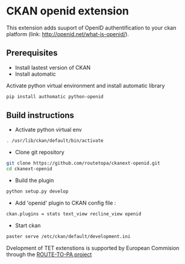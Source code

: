 # CKAN openid extension 

This extension adds suuport of OpenID authentification to your ckan platform (link: http://openid.net/what-is-openid/).

## Prerequisites

* Install lastest version of CKAN 
* Install automatic 

Activate python virtual environment and install automatic library
```sh
pip install authomatic python-openid
```

## Build instructions 

* Activate python virtual env 

```sh
. /usr/lib/ckan/default/bin/activate
```

* Clone git repository

```sh
git clone https://github.com/routetopa/ckanext-openid.git
cd ckanext-openid
```

* Build the plugin

```sh
python setup.py develop
```

* Add 'openid' plugin to CKAN config file :
```sh
ckan.plugins = stats text_view recline_view openid
```

* Start ckan
```sh
paster serve /etc/ckan/default/development.ini
```


Dvelopment of TET extenstions is supported by European Commision through the [ROUTE-TO-PA project](http://routetopa.eu/)
